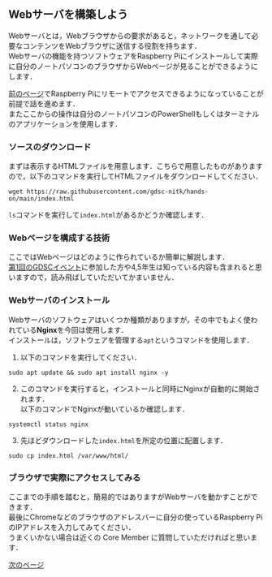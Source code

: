 ## Webサーバを構築しよう
Webサーバとは，Webブラウザからの要求があると，ネットワークを通して必要なコンテンツをWebブラウザに送信する役割を持ちます．  
Webサーバの機能を持つソフトウェアをRaspberry Piにインストールして実際に自分のノートパソコンのブラウザからWebページが見ることができるようにします．  
  
[前のページ](raspi-access.md)でRaspberry Piにリモートでアクセスできるようになっていることが前提で話を進めます．  
またここからの操作は自分のノートパソコンのPowerShellもしくはターミナルのアプリケーションを使用します．

### ソースのダウンロード
まずは表示するHTMLファイルを用意します．こちらで用意したものがありますので，以下のコマンドを実行してHTMLファイルをダウンロードしてください．

```
wget https://raw.githubusercontent.com/gdsc-nitk/hands-on/main/index.html
```
`ls`コマンドを実行して`index.html`があるかどうか確認します．

### Webページを構成する技術
ここではWebページはどのように作られているか簡単に解説します．  
[第1回のGDSCイベント](https://gdsc.community.dev/e/mpsaja/)に参加した方や4,5年生は知っている内容も含まれると思いますので，読み飛ばしていただいてかまいません．

### Webサーバのインストール
Webサーバのソフトウェアはいくつか種類がありますが，その中でもよく使われている**Nginx**を今回は使用します．    
インストールは，ソフトウェアを管理する`apt`というコマンドを使用します．  

1. 以下のコマンドを実行してください．

```
sudo apt update && sudo apt install nginx -y
```

2. このコマンドを実行すると，インストールと同時にNginxが自動的に開始されます．  
以下のコマンドでNginxが動いているか確認します．

```
systemctl status nginx
```

3. 先ほどダウンロードした`index.html`を所定の位置に配置します．

```
sudo cp index.html /var/www/html/
```

### ブラウザで実際にアクセスしてみる
ここまでの手順を踏むと，簡易的ではありますがWebサーバを動かすことができます．  
最後にChromeなどのブラウザのアドレスバーに自分の使っているRaspberry PiのIPアドレスを入力してみてください．  
うまくいかない場合は近くの Core Member に質問していただければと思います． 
  
[次のページ](final.md)